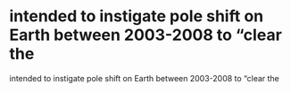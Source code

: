 # intended to instigate pole shift  on Earth between 2003-2008 to “clear the

intended to instigate pole shift  on Earth between 2003-2008 to “clear the